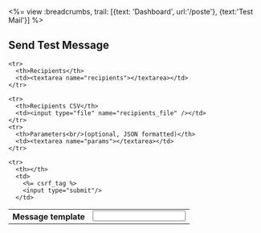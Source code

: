<%= view :breadcrumbs, trail: [{text: 'Dashboard', url:'/poste'}, {text:'Test Mail'}] %>

## Send Test Message

<form action="/v2/poste/send-message" method="post" enctype="multipart/form-data">
  <table>
    <tr>
      <th>Message template</th>
      <td><input name="template" type="text"/></td>
    </tr>

    <tr>
      <th>Recipients</th>
      <td><textarea name="recipients"></textarea></td>
    </tr>

    <tr>
      <th>Recipients CSV</th>
      <td><input type="file" name="recipients_file" /></td>
    </tr>
    <tr>
      <th>Parameters<br/>(optional, JSON formatted)</th>
      <td><textarea name="params"></textarea></td>
    </tr>

    <tr>
      <th></th>
      <td>
      	<%= csrf_tag %>
        <input type="submit"/>
      </td>
  <table>
</form>
